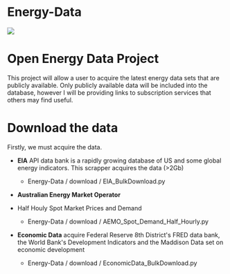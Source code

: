 Energy-Data
===========

![](http://www.liamwagner.com/images/Phuket.jpg)


Open Energy Data Project
=======
This project will allow a user to acquire the latest energy data sets that are publicly available. Only publicly available data will be included into the database, however I will be providing links to subscription services that others may find useful.

Download the data
=======
Firstly, we must acquire the data.
* **EIA** API data bank is a rapidly growing database of US and some global energy indicators. This scrapper acquires the data (>2Gb)
  * Energy-Data / download / EIA_BulkDownload.py

* **Australian Energy Market Operator**
 * Half Houly Spot Market Prices and Demand 
   * Energy-Data / download / AEMO_Spot_Demand_Half_Hourly.py

* **Economic Data** acquire Federal Reserve 8th District's FRED data bank, the World Bank's Development Indicators and the Maddison Data set on economic development
  * Energy-Data / download / EconomicData_BulkDownload.py
